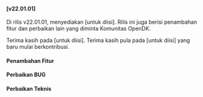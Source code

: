 #### [v22.01.01]

Di rilis v22.01.01, menyediakan [untuk diisi]. Rilis ini juga berisi penambahan fitur dan perbaikan lain yang diminta Komunitas OpenDK.

Terima kasih pada [untuk diisi]. Terima kasih pula pada [untuk diisi] yang baru mulai berkontribusi.

#### Penambahan Fitur

#### Perbaikan BUG

#### Perbaikan Teknis